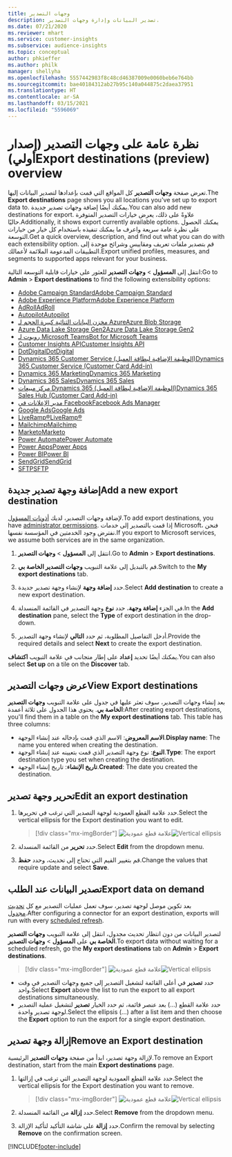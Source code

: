 ```yaml
---
title: وجهات التصدير
description: تصدير البيانات وإدارة وجهات التصدير.
ms.date: 07/21/2020
ms.reviewer: mhart
ms.service: customer-insights
ms.subservice: audience-insights
ms.topic: conceptual
author: phkieffer
ms.author: philk
manager: shellyha
ms.openlocfilehash: 5557442983f8c48cd46387009e0060beb6e764bb
ms.sourcegitcommit: bae40184312ab27b95c140a044875c2daea37951
ms.translationtype: HT
ms.contentlocale: ar-SA
ms.lasthandoff: 03/15/2021
ms.locfileid: "5596069"
---
```

# <a name="export-destinations-preview-overview"></a><span data-ttu-id="d96aa-103">نظرة عامة على وجهات التصدير (إصدار أولي)</span><span class="sxs-lookup"><span data-stu-id="d96aa-103">Export destinations (preview) overview</span></span>

<span data-ttu-id="d96aa-104">تعرض صفحة **وجهات التصدير** كل المواقع التي قمت بإعدادها لتصدير البيانات إليها.</span><span class="sxs-lookup"><span data-stu-id="d96aa-104">The **Export destinations** page shows you all locations you've set up to export data to.</span></span> <span data-ttu-id="d96aa-105">يمكنك أيضًا إضافة وجهات تصدير جديدة.</span><span class="sxs-lookup"><span data-stu-id="d96aa-105">You can also add new destinations for export.</span></span> <span data-ttu-id="d96aa-106">علاوةً على ذلك، يعرض خيارات التصدير المتوفرة حاليًا.</span><span class="sxs-lookup"><span data-stu-id="d96aa-106">Additionally, it shows export currently available options.</span></span> <span data-ttu-id="d96aa-107">يمكنك الحصول على نظرة عامة سريعة واعرف ما يمكنك تنفيذه باستخدام كل خيار من خيارات التوسعة.</span><span class="sxs-lookup"><span data-stu-id="d96aa-107">Get a quick overview, description, and find out what you can do with each extensibility option.</span></span> <span data-ttu-id="d96aa-108">قم بتصدير ملفات تعريف ومقاييس وشرائح موحدة إلى التطبيقات المدعومة الملائمة لأعمالك.</span><span class="sxs-lookup"><span data-stu-id="d96aa-108">Export unified profiles, measures, and segments to supported apps relevant for your business.</span></span>

<span data-ttu-id="d96aa-109">انتقل إلى **المسؤول** > **وجهات التصدير** للعثور على خيارات قابلية التوسعة التالية:</span><span class="sxs-lookup"><span data-stu-id="d96aa-109">Go to **Admin** > **Export destinations** to find the following extensibility options:</span></span>

- [<span data-ttu-id="d96aa-110">Adobe Campaign Standard</span><span class="sxs-lookup"><span data-stu-id="d96aa-110">Adobe Campaign Standard</span></span>](export-adobe-campaign-standard.md)
- [<span data-ttu-id="d96aa-111">Adobe Experience Platform</span><span class="sxs-lookup"><span data-stu-id="d96aa-111">Adobe Experience Platform</span></span>](export-adobe-experience-platform.md)
- [<span data-ttu-id="d96aa-112">AdRoll</span><span class="sxs-lookup"><span data-stu-id="d96aa-112">AdRoll</span></span>](export-adroll.md)
- [<span data-ttu-id="d96aa-113">Autopilot</span><span class="sxs-lookup"><span data-stu-id="d96aa-113">Autopilot</span></span>](export-autopilot.md)
- [<span data-ttu-id="d96aa-114">مخزن البيانات الثنائية كبيرة الحجم لـ Azure</span><span class="sxs-lookup"><span data-stu-id="d96aa-114">Azure Blob Storage</span></span>](export-azure-blob-storage.md)
- [<span data-ttu-id="d96aa-115">Azure Data Lake Storage Gen2</span><span class="sxs-lookup"><span data-stu-id="d96aa-115">Azure Data Lake Storage Gen2</span></span>](export-azure-data-lake-storage-gen2.md)
- [<span data-ttu-id="d96aa-116">روبوت لـ Microsoft Teams</span><span class="sxs-lookup"><span data-stu-id="d96aa-116">Bot for Microsoft Teams</span></span>](export-teams-bot.md)
- [<span data-ttu-id="d96aa-117">Customer Insights API</span><span class="sxs-lookup"><span data-stu-id="d96aa-117">Customer Insights API</span></span>](apis.md)
- [<span data-ttu-id="d96aa-118">DotDigital</span><span class="sxs-lookup"><span data-stu-id="d96aa-118">DotDigital</span></span>](export-dotdigital.md)
- [<span data-ttu-id="d96aa-119">Dynamics 365 Customer Service (الوظيفة الإضافية لبطاقة العميل)</span><span class="sxs-lookup"><span data-stu-id="d96aa-119">Dynamics 365 Customer Service (Customer Card Add-in)</span></span>](customer-card-add-in.md)
- [<span data-ttu-id="d96aa-120">Dynamics 365 Marketing</span><span class="sxs-lookup"><span data-stu-id="d96aa-120">Dynamics 365 Marketing</span></span>](export-dynamics365-marketing.md)
- [<span data-ttu-id="d96aa-121">Dynamics 365 Sales</span><span class="sxs-lookup"><span data-stu-id="d96aa-121">Dynamics 365 Sales</span></span>](export-dynamics365-sales.md)
- [<span data-ttu-id="d96aa-122">مركز مبيعات Dynamics 365 (الوظيفة الإضافية لبطاقة العميل)</span><span class="sxs-lookup"><span data-stu-id="d96aa-122">Dynamics 365 Sales Hub (Customer Card Add-in)</span></span>](customer-card-add-in.md)
- [<span data-ttu-id="d96aa-123">مدير الإعلانات في Facebook</span><span class="sxs-lookup"><span data-stu-id="d96aa-123">Facebook Ads Manager</span></span>](export-facebook.md)
- [<span data-ttu-id="d96aa-124">Google Ads</span><span class="sxs-lookup"><span data-stu-id="d96aa-124">Google Ads</span></span>](export-google-ads.md)
- [<span data-ttu-id="d96aa-125">LiveRamp&reg;</span><span class="sxs-lookup"><span data-stu-id="d96aa-125">LiveRamp&reg;</span></span>](export-liveramp.md)
- [<span data-ttu-id="d96aa-126">Mailchimp</span><span class="sxs-lookup"><span data-stu-id="d96aa-126">Mailchimp</span></span>](export-mailchimp.md)
- [<span data-ttu-id="d96aa-127">Marketo</span><span class="sxs-lookup"><span data-stu-id="d96aa-127">Marketo</span></span>](export-marketo.md)
- [<span data-ttu-id="d96aa-128">Power Automate</span><span class="sxs-lookup"><span data-stu-id="d96aa-128">Power Automate</span></span>](export-power-automate.md)
- [<span data-ttu-id="d96aa-129">Power Apps</span><span class="sxs-lookup"><span data-stu-id="d96aa-129">Power Apps</span></span>](export-power-apps.md)
- [<span data-ttu-id="d96aa-130">Power BI</span><span class="sxs-lookup"><span data-stu-id="d96aa-130">Power BI</span></span>](export-power-bi.md)
- [<span data-ttu-id="d96aa-131">SendGrid</span><span class="sxs-lookup"><span data-stu-id="d96aa-131">SendGrid</span></span>](export-sendgrid.md)
- [<span data-ttu-id="d96aa-132">SFTP</span><span class="sxs-lookup"><span data-stu-id="d96aa-132">SFTP</span></span>](export-sftp.md)

## <a name="add-a-new-export-destination"></a><span data-ttu-id="d96aa-133">إضافة وجهة تصدير جديدة</span><span class="sxs-lookup"><span data-stu-id="d96aa-133">Add a new export destination</span></span>

<span data-ttu-id="d96aa-134">لإضافة وجهات التصدير، لديك [أذونات المسؤول](permissions.md).</span><span class="sxs-lookup"><span data-stu-id="d96aa-134">To add export destinations, you have [administrator permissions](permissions.md).</span></span> <span data-ttu-id="d96aa-135">إذا قمت بالتصدير إلى خدمات Microsoft، فنحن نفترض وجود الخدمتين في المؤسسة نفسها.</span><span class="sxs-lookup"><span data-stu-id="d96aa-135">If you export to Microsoft services, we assume both services are in the same organization.</span></span>

1. <span data-ttu-id="d96aa-136">انتقل إلى **المسؤول** > **وجهات التصدير**.</span><span class="sxs-lookup"><span data-stu-id="d96aa-136">Go to **Admin** > **Export destinations**.</span></span>

1. <span data-ttu-id="d96aa-137">قم بالتبديل إلى علامة التبويب **وجهات التصدير الخاصة بي‬**.</span><span class="sxs-lookup"><span data-stu-id="d96aa-137">Switch to the **My export destinations** tab.</span></span>

1. <span data-ttu-id="d96aa-138">حدد **إضافة وجهة** لإنشاء وجهة تصدير جديدة.</span><span class="sxs-lookup"><span data-stu-id="d96aa-138">Select **Add destination** to create a new export destination.</span></span>

1. <span data-ttu-id="d96aa-139">في الجزء **إضافة وجهة**، حدد **نوع** وجهة التصدير في القائمة المنسدلة.</span><span class="sxs-lookup"><span data-stu-id="d96aa-139">In the **Add destination** pane, select the **Type** of export destination in the drop-down.</span></span>

1. <span data-ttu-id="d96aa-140">أدخل التفاصيل المطلوبة، ثم حدد **التالي** لإنشاء وجهة التصدير.</span><span class="sxs-lookup"><span data-stu-id="d96aa-140">Provide the required details and select **Next** to create the export destination.</span></span>

<span data-ttu-id="d96aa-141">يمكنك أيضًا تحديد **إعداد** على إطار متجانب في علامة التبويب **اكتشاف**.</span><span class="sxs-lookup"><span data-stu-id="d96aa-141">You can also select **Set up** on a tile on the **Discover** tab.</span></span>

## <a name="view-export-destinations"></a><span data-ttu-id="d96aa-142">عرض وجهات التصدير</span><span class="sxs-lookup"><span data-stu-id="d96aa-142">View Export destinations</span></span>

<span data-ttu-id="d96aa-143">بعد إنشاء وجهات التصدير، سوف تعثر عليها في جدول على علامة التبويب **وجهات التصدير الخاصة بي**. يحتوي هذا الجدول على ثلاثة أعمدة:</span><span class="sxs-lookup"><span data-stu-id="d96aa-143">After creating export destinations, you'll find them in a table on the **My export destinations** tab. This table has three columns:</span></span>

- <span data-ttu-id="d96aa-144">**الاسم المعروض**: الاسم الذي قمت بإدخاله عند إنشاء الوجهة.</span><span class="sxs-lookup"><span data-stu-id="d96aa-144">**Display name**: The name you entered when creating the destination.</span></span>
- <span data-ttu-id="d96aa-145">**النوع**: نوع وجهة التصدير الذي قمت بتعيينه عند إنشاء الوجهة.</span><span class="sxs-lookup"><span data-stu-id="d96aa-145">**Type**: The export destination type you set when creating the destination.</span></span>
- <span data-ttu-id="d96aa-146">**تاريخ الإنشاء**: تاريخ إنشاء الوجهة.</span><span class="sxs-lookup"><span data-stu-id="d96aa-146">**Created**: The date you created the destination.</span></span>

## <a name="edit-an-export-destination"></a><span data-ttu-id="d96aa-147">تحرير وجهة تصدير</span><span class="sxs-lookup"><span data-stu-id="d96aa-147">Edit an export destination</span></span>

1. <span data-ttu-id="d96aa-148">حدد علامة القطع العمودية لوجهة التصدير التي ترغب في تحريرها.</span><span class="sxs-lookup"><span data-stu-id="d96aa-148">Select the vertical ellipsis for the Export destination you want to edit.</span></span>

   > [!div class="mx-imgBorder"]
   > <span data-ttu-id="d96aa-149">![علامة قطع عمودية](media/export-destinations-page-ellipsis.png "علامة قطع عمودية")</span><span class="sxs-lookup"><span data-stu-id="d96aa-149">![Vertical ellipsis](media/export-destinations-page-ellipsis.png "Vertical ellipsis")</span></span>

1. <span data-ttu-id="d96aa-150">حدد **تحرير** من القائمة المنسدلة.</span><span class="sxs-lookup"><span data-stu-id="d96aa-150">Select **Edit** from the dropdown menu.</span></span>

1. <span data-ttu-id="d96aa-151">قم بتغيير القيم التي تحتاج إلى تحديث، وحدد **حفظ**.</span><span class="sxs-lookup"><span data-stu-id="d96aa-151">Change the values that require update and select **Save**.</span></span>

## <a name="export-data-on-demand"></a><span data-ttu-id="d96aa-152">تصدير البيانات عند الطلب</span><span class="sxs-lookup"><span data-stu-id="d96aa-152">Export data on demand</span></span>

<span data-ttu-id="d96aa-153">بعد تكوين موصل لوجهة تصدير، سوف تعمل عمليات التصدير مع كل [تحديث مجدول](system.md#schedule-tab).</span><span class="sxs-lookup"><span data-stu-id="d96aa-153">After configuring a connector for an export destination, exports will run with every [scheduled refresh](system.md#schedule-tab).</span></span>

<span data-ttu-id="d96aa-154">لتصدير البيانات من دون انتظار تحديث مجدول، انتقل إلى علامة التبويب **وجهات التصدير الخاصة بي** على **المسؤول** > **وجهات التصدير**.</span><span class="sxs-lookup"><span data-stu-id="d96aa-154">To export data without waiting for a scheduled refresh, go the **My export destinations** tab on **Admin** > **Export destinations**.</span></span>

> [!div class="mx-imgBorder"]
> <span data-ttu-id="d96aa-155">![علامة قطع عمودية](media/export-destinations-page-ellipsis.png "علامة قطع عمودية")</span><span class="sxs-lookup"><span data-stu-id="d96aa-155">![Vertical ellipsis](media/export-destinations-page-ellipsis.png "Vertical ellipsis")</span></span>

- <span data-ttu-id="d96aa-156">حدد **تصدير** في أعلى القائمة لتشغيل التصدير إلى جميع وجهات التصدير في وقت واحد.</span><span class="sxs-lookup"><span data-stu-id="d96aa-156">Select **Export** above the list to run the export to all export destinations simultaneously.</span></span>
- <span data-ttu-id="d96aa-157">حدد علامة القطع (...) بعد عنصر قائمة، ثم حدد الخيار **تصدير** لتشغيل عملية التصدير لوجهة تصدير واحدة.</span><span class="sxs-lookup"><span data-stu-id="d96aa-157">Select the ellipsis (...) after a list item and then choose the **Export** option to run the export for a single export destination.</span></span>

## <a name="remove-an-export-destination"></a><span data-ttu-id="d96aa-158">إزالة وجهة تصدير</span><span class="sxs-lookup"><span data-stu-id="d96aa-158">Remove an Export destination</span></span>

<span data-ttu-id="d96aa-159">لإزالة وجهة تصدير، ابدأ من صفحة **وجهات التصدير** الرئيسية.</span><span class="sxs-lookup"><span data-stu-id="d96aa-159">To remove an Export destination, start from the main **Export destinations** page.</span></span>

1. <span data-ttu-id="d96aa-160">حدد علامة القطع العمودية لوجهة التصدير التي ترغب في إزالتها.</span><span class="sxs-lookup"><span data-stu-id="d96aa-160">Select the vertical ellipsis for the Export destination you want to remove.</span></span>

   > [!div class="mx-imgBorder"]
   > <span data-ttu-id="d96aa-161">![علامة قطع عمودية](media/export-destinations-page-ellipsis.png "علامة قطع عمودية")</span><span class="sxs-lookup"><span data-stu-id="d96aa-161">![Vertical ellipsis](media/export-destinations-page-ellipsis.png "Vertical ellipsis")</span></span>

2. <span data-ttu-id="d96aa-162">حدد **إزالة** من القائمة المنسدلة.</span><span class="sxs-lookup"><span data-stu-id="d96aa-162">Select **Remove** from the dropdown menu.</span></span>

3. <span data-ttu-id="d96aa-163">حدد **إزالة** على شاشة التأكيد لتأكيد الإزالة.</span><span class="sxs-lookup"><span data-stu-id="d96aa-163">Confirm the removal by selecting **Remove** on the confirmation screen.</span></span>


[!INCLUDE[footer-include](../includes/footer-banner.md)]